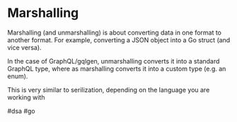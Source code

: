 # Marshalling

Marshalling (and unmarshalling) is about converting data in one format to another format. For example, converting a JSON object into a Go struct (and vice versa).

In the case of GraphQL/gqlgen, unmarshalling converts it into a standard GraphQL type, where as marshalling converts it into a custom type (e.g. an enum).

This is very similar to serilization, depending on the language you are working with

#dsa
#go